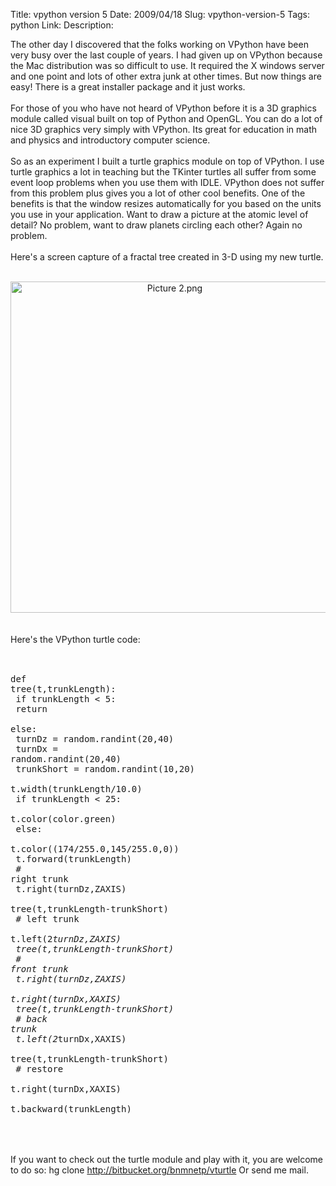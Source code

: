 Title: vpython version 5
Date: 2009/04/18
Slug: vpython-version-5
Tags: python
Link: 
Description: 


The other day I discovered that the folks working on VPython have been very busy over the last couple of years.  I had given up on VPython because the Mac distribution was so difficult to use.  It required the X windows server and one point and lots of other extra junk at other times.  But now things are easy!  There is a great installer package and it just works.<br /><br />For those of you who have not heard of VPython before it is a 3D graphics module called visual built on top of Python and OpenGL.  You can do a lot of nice 3D graphics very simply with VPython.  Its great for education in math and physics and introductory computer science.<br /><br />So as an experiment I built a turtle graphics module on top of VPython.  I use turtle graphics a lot in teaching but the TKinter turtles all suffer from some event loop problems when you use them with IDLE.  VPython does not suffer from this problem plus gives you a lot of other cool benefits.  One of the benefits is that the window resizes automatically for you based on the units you use in your application.  Want to draw a picture at the atomic level of detail?  No problem, want to draw planets circling each other?  Again no problem.<br /><br />Here's a screen capture of a fractal tree created in 3-D using my new turtle.<br /><br /><div style="text-align:center;"><img src="http://lh3.ggpht.com/_wISL1SSAaEA/SenOsybCWeI/AAAAAAAAADI/vUI7S1pADpQ/Picture%202.png?imgmax=800" alt="Picture 2.png" border="0" width="510" height="530" /></div><br /><br />Here's the VPython turtle code:<br /><br /><pre><br />def tree(t,trunkLength):<br />    if trunkLength < 5:<br />        return<br />    else:<br />        turnDz = random.randint(20,40)<br />        turnDx = random.randint(20,40)<br />        trunkShort = random.randint(10,20)<br />        t.width(trunkLength/10.0)<br />        if trunkLength < 25:<br />            t.color(color.green)<br />        else:<br />            t.color((174/255.0,145/255.0,0))<br />        t.forward(trunkLength)<br />        # right trunk<br />        t.right(turnDz,ZAXIS)<br />        tree(t,trunkLength-trunkShort)<br />        # left trunk<br />        t.left(2*turnDz,ZAXIS)<br />        tree(t,trunkLength-trunkShort)<br />        # front trunk<br />        t.right(turnDz,ZAXIS)<br />        t.right(turnDx,XAXIS)<br />        tree(t,trunkLength-trunkShort)<br />        # back trunk<br />        t.left(2*turnDx,XAXIS)<br />        tree(t,trunkLength-trunkShort)<br />        # restore<br />        t.right(turnDx,XAXIS)<br />        t.backward(trunkLength)<br /><br /></pre><br /><br />If you want to check out the turtle module and play with it, you are welcome to do so:  hg clone http://bitbucket.org/bnmnetp/vturtle  Or send me mail.<div class="blogger-post-footer"><img width='1' height='1' src='https://blogger.googleusercontent.com/tracker/2759017781463016019-2070433995579609364?l=blog.bonelakesoftware.com' alt='' /></div>
